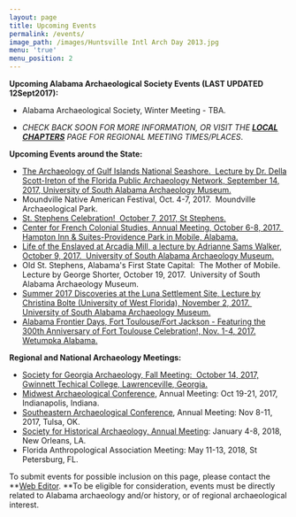 ```yaml
---
layout: page
title: Upcoming Events
permalink: /events/
image_path: /images/Huntsville Intl Arch Day 2013.jpg
menu: 'true'
menu_position: 2
---
```



**Upcoming Alabama Archaeological Society Events (LAST UPDATED 12Sept2017):**

* Alabama Archaeological Society, Winter Meeting - TBA.&nbsp;

* *CHECK BACK SOON FOR MORE INFORMATION, OR VISIT THE [**LOCAL CHAPTERS**](https://alabamaarchaeology.org/local-chapters/) PAGE FOR REGIONAL MEETING TIMES/PLACES*.

**Upcoming Events around the State:**

* [The Archaeology of Gulf Islands National Seashore.&nbsp; Lecture by Dr. Della Scott-Ireton of the Florida Public Archaeology Network, September 14, 2017, University of South Alabama Archaeology Museum.](http://www.usouthal.edu/org/archaeology/museum/events.html)
* Moundville Native American Festival, Oct. 4-7, 2017.&nbsp; Moundville Archaeological Park.
* [St. Stephens Celebration!&nbsp; October 7, 2017, St Stephens.](http://www.alabama200.org/participate/events/st-stephens-celebration)
* [Center for French Colonial Studies, Annual Meeting, October 6-8, 2017.&nbsp; Hampton Inn & Suites-Providence Park in Mobile, Alabama.](http://frenchcolonialstudies.org/annual-meeting/)
* [Life of the Enslaved at Arcadia Mill, a lecture by Adrianne Sams Walker, October 9, 2017.&nbsp; University of South Alabama Archaeology Museum.](http://www.usouthal.edu/org/archaeology/museum/events.html)
* Old St. Stephens, Alabama's First State Capital:&nbsp; The Mother of Mobile.&nbsp; Lecture by George Shorter, October 19, 2017.&nbsp; University of South Alabama Archaeology Museum.
* [Summer 2017 Discoveries at the Luna Settlement Site, Lecture by Christina Bolte (University of West Florida), November 2, 2017.&nbsp; University of South Alabama Archaeology Museum.](http://www.usouthal.edu/org/archaeology/museum/events.html)
* [Alabama Frontier Days, Fort Toulouse/Fort Jackson - Featuring the 300th Anniversary of Fort Toulouse Celebration!, Nov. 1-4, 2017. Wetumpka Alabama.](https://fttoulousejackson.org/)

**Regional and National Archaeology Meetings:**

* [Society for Georgia Archaeology, Fall Meeting:&nbsp; October 14, 2017, Gwinnett Techical College, Lawrenceville, Georgia.](http://thesga.org/)
* [Midwest Archaeological Conference](http://www.midwestarchaeology.org/2017-indianapolis-indiana), Annual Meeting: Oct 19-21, 2017, Indianapolis, Indiana.
* [Southeastern Archaeological Conference](http://www.southeasternarchaeology.org/annual-meeting/details/), Annual Meeting: Nov 8-11, 2017, Tulsa, OK.
* [Society for Historical Archaeology, Annual Meeting](https://sha.org/conferences/): January 4-8, 2018, New Orleans, LA.
* Florida Anthropological Association Meeting: May 11-13, 2018, St Petersburg, FL.

To submit events for possible inclusion on this page, please contact the **[Web Editor](javascript:void(location.href='mailto:'+String.fromCharCode(115,105,112,101,115,46,101,114,105,99,64,103,109,97,105,108,46,99,111,109))).&nbsp;**To be eligible for consideration, events must be directly related to Alabama archaeology and/or history, or of regional archaeological interest.